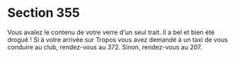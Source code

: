 # Section 355

Vous avalez le contenu de votre verre d'un seul trait. Il a bel et 
bien été drogué ! Si à votre arrivée sur Tropos vous avez 
demandé à un taxi de vous conduire au club, rendez-vous au 
372. Sinon, rendez-vous au 207.